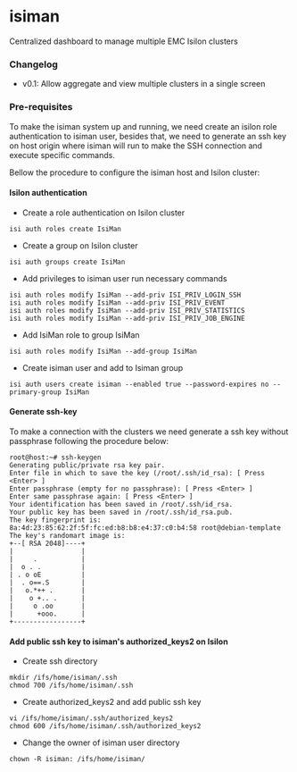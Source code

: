 isiman
======

Centralized dashboard to manage multiple EMC Isilon clusters

### Changelog

- v0.1: Allow aggregate and view multiple clusters in a single screen

### Pre-requisites

To make the isiman system up and running, we need create an isilon role authentication to isiman user, besides that, we need to generate an ssh key on host origin where isiman will run to make the SSH connection and execute specific commands.

Bellow the procedure to configure the isiman host and Isilon cluster:

#### Isilon authentication

- Create a role authentication on Isilon cluster

```
isi auth roles create IsiMan
```

- Create a group on Isilon cluster

```
isi auth groups create IsiMan
```

- Add privileges to isiman user run necessary commands

```
isi auth roles modify IsiMan --add-priv ISI_PRIV_LOGIN_SSH
isi auth roles modify IsiMan --add-priv ISI_PRIV_EVENT
isi auth roles modify IsiMan --add-priv ISI_PRIV_STATISTICS
isi auth roles modify IsiMan --add-priv ISI_PRIV_JOB_ENGINE
```

- Add IsiMan role to group IsiMan

```
isi auth roles modify IsiMan --add-group IsiMan
```

- Create isiman user and add to Isiman group

```
isi auth users create isiman --enabled true --password-expires no --primary-group IsiMan
```

#### Generate ssh-key

 To make a connection with the clusters we need generate a ssh key without passphrase following the procedure below:

```
root@host:~# ssh-keygen
Generating public/private rsa key pair.
Enter file in which to save the key (/root/.ssh/id_rsa): [ Press <Enter> ]
Enter passphrase (empty for no passphrase): [ Press <Enter> ]
Enter same passphrase again: [ Press <Enter> ]
Your identification has been saved in /root/.ssh/id_rsa.
Your public key has been saved in /root/.ssh/id_rsa.pub.
The key fingerprint is:
8a:4d:23:85:62:2f:5f:fc:ed:b8:b8:e4:37:c0:b4:58 root@debian-template
The key's randomart image is:
+--[ RSA 2048]----+
|                 |
|     .           |
|  o . .          |
| . o oE          |
|  . o==.S        |
|   o.*++ .       |
|    o +.. .      |
|     o .oo       |
|      +ooo.      |
+-----------------+
```

#### Add public ssh key to isiman's authorized_keys2 on Isilon

- Create ssh directory
```
mkdir /ifs/home/isiman/.ssh
chmod 700 /ifs/home/isiman/.ssh
```

- Create authorized_keys2 and add public ssh key
```
vi /ifs/home/isiman/.ssh/authorized_keys2
chmod 600 /ifs/home/isiman/.ssh/authorized_keys2
```

- Change the owner of isiman user directory
```
chown -R isiman: /ifs/home/isiman/
```
